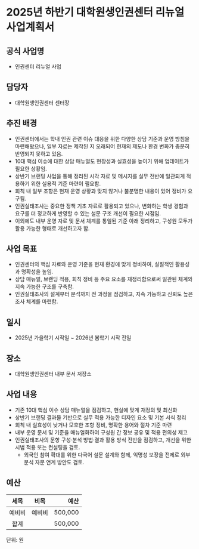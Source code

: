 
# 2025년 하반기 대학원생인권센터 리뉴얼 사업계획서

## 공식 사업명
- 인권센터 리뉴얼 사업

## 담당자
- 대학원생인권센터 센터장

## 추진 배경
- 인권센터에서는 학내 인권 관련 이슈 대응을 위한 다양한 상담 기준과 운영 방침을 마련해왔으나, 일부 자료는 제작된 지 오래되어 현재의 제도나 환경 변화가 충분히 반영되지 못하고 있음.
- 10대 핵심 이슈에 대한 상담 매뉴얼도 현장성과 실효성을 높이기 위해 업데이트가 필요한 상황임.
- 상반기 브랜딩 사업을 통해 정리된 시각 자료 및 메시지를 실무 전반에 일관되게 적용하기 위한 실용적 기준 마련이 필요함.
- 회칙 내 일부 조항은 현재 운영 상황과 맞지 않거나 불분명한 내용이 있어 정비가 요구됨.
- 인권실태조사는 중요한 정책 기초 자료로 활용되고 있으나, 변화하는 학생 경험과 요구를 더 정교하게 반영할 수 있는 설문 구조 개선이 필요한 시점임.
- 이외에도 내부 운영 자료 및 문서 체계를 통일된 기준 아래 정리하고, 구성원 모두가 활용 가능한 형태로 개선하고자 함.

## 사업 목표
- 인권센터의 핵심 자료와 운영 기준을 현재 환경에 맞게 정비하여, 실질적인 활용성과 명확성을 높임.
- 상담 매뉴얼, 브랜딩 적용, 회칙 정비 등 주요 요소를 재정리함으로써 일관된 체계와 지속 가능한 구조를 구축함.
- 인권실태조사의 설계부터 분석까지 전 과정을 점검하고, 지속 가능하고 신뢰도 높은 조사 체계를 마련함.

## 일시
- 2025년 가을학기 시작일 ~ 2026년 봄학기 시작 전일

## 장소
- 대학원생인권센터 내부 문서 저장소

## 사업 내용
- 기존 10대 핵심 이슈 상담 매뉴얼을 점검하고, 현실에 맞게 재정의 및 최신화
- 상반기 브랜딩 결과물 기반으로 실무 적용 가능한 디자인 요소 및 기본 서식 정리
- 회칙 내 실효성이 낮거나 모호한 조항 정비, 명확한 용어와 절차 기준 마련
- 내부 운영 문서 및 기준을 매뉴얼화하여 구성원 간 정보 공유 및 적용 편의성 제고
-  인권실태조사의 문항 구성·분석 방법·결과 활용 방식 전반을 점검하고, 개선을 위한 시범 적용 또는 컨설팅을 검토.
	-   외국인 참여 확대를 위한 다국어 설문 설계와 함께, 익명성 보장을 전제로 외부 분석 자문 연계 방안도 검토.

## 예산

| 세목 | 비목 | 예산 |
|:---:|:---:|---:|
| 예비비 | 예비비 | 500,000 |
| 합계 |  | 500,000 |

단위: 원
